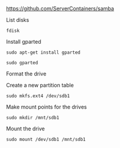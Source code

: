 https://github.com/ServerContainers/samba

List disks
```
fdisk
```

Install gparted
```
sudo apt-get install gparted
```

```
sudo gparted
```

Format the drive

Create a new partition table
```
sudo mkfs.ext4 /dev/sdb1
```

Make mount points for the drives
```
sudo mkdir /mnt/sdb1
```

Mount the drive
```
sudo mount /dev/sdb1 /mnt/sdb1
```